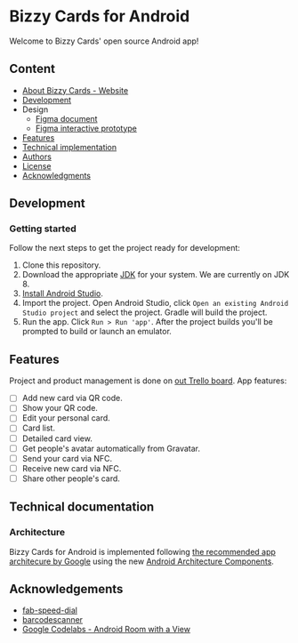 # Bizzy Cards for Android
Welcome to Bizzy Cards' open source Android app!

## Content
- [About Bizzy Cards - Website](https://bizzycards.github.io)
- [Development](#development)
- Design
    - [Figma document](https://www.figma.com/file/KionIqUJy75l43IRbfQp9zKn/Bizzy-Cards)
    - [Figma interactive prototype](https://www.figma.com/proto/KionIqUJy75l43IRbfQp9zKn/Bizzy-Cards?scaling=contain&node-id=1%3A3)
- [Features](#features)
- [Technical implementation](#technical-documentation)
- [Authors](https://github.com/jorge-sanz/bizzy-cards-android/graphs/contributors)
- [License]()
- [Acknowledgments](#acknowledgments)

## Development
### Getting started
Follow the next steps to get the project ready for development:
1. Clone this repository.
2. Download the appropriate [JDK](http://www.oracle.com/technetwork/java/javase/downloads/jdk8-downloads-2133151.html) for your system. We are currently on JDK 8.
3. [Install Android Studio](https://developer.android.com/sdk/index.html).
4. Import the project. Open Android Studio, click `Open an existing Android Studio project` and select the project. Gradle will build the project.
5. Run the app. Click `Run > Run 'app'`. After the project builds you'll be prompted to build or launch an emulator.

## Features
Project and product management is done on [out Trello board](https://trello.com/b/qXWG60vh). App features:

- [ ] Add new card via QR code.
- [ ] Show your QR code.
- [ ] Edit your personal card.
- [ ] Card list.
- [ ] Detailed card view.
- [ ] Get people's avatar automatically from Gravatar.
- [ ] Send your card via NFC.
- [ ] Receive new card via NFC.
- [ ] Share other people's card.

## Technical documentation
### Architecture
Bizzy Cards for Android is implemented following [the recommended app architecure by Google](https://developer.android.com/topic/libraries/architecture/guide.html#recommended_app_architecture) using the new [Android Architecture Components](https://developer.android.com/topic/libraries/architecture/index.html).

## Acknowledgements
- [fab-speed-dial](https://github.com/yavski/fab-speed-dial)
- [barcodescanner](https://github.com/dm77/barcodescanner)
- [Google Codelabs - Android Room with a View](https://codelabs.developers.google.com/codelabs/android-room-with-a-view/index.html?index=..%2F..%2Findex#0)
